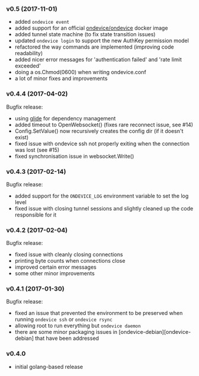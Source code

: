 ### v0.5 (2017-11-01)

- added `ondevice event`
- added support for an official [ondevice/ondevice](https://hub.docker.com/r/ondevice/ondevice) docker image
- added tunnel state machine (to fix state transition issues)
- updated `ondevice login` to support the new AuthKey permission model
- refactored the way commands are implemented (improving code readability)
- added nicer error messages for 'authentication failed' and 'rate limit exceeded'
- doing a os.Chmod(0600) when writing ondevice.conf 
- a lot of minor fixes and improvements

### v0.4.4 (2017-04-02)

Bugfix release:

- using [glide](https://glide.sh/) for dependency management
- added timeout to OpenWebsocket() (fixes rare reconnect issue, see #14)
- Config.SetValue() now recursively creates the config dir (if it doesn't exist)
- fixed issue with ondevice ssh not properly exiting when the connection was lost (see #15)
- fixed synchronisation issue in websocket.Write()

### v0.4.3 (2017-02-14)

Bugfix release:

- added support for the `ONDEVICE_LOG` environment variable to set the log level
- fixed issue with closing tunnel sessions and slightly cleaned up the code responsible for it

### v0.4.2 (2017-02-04)

Bugfix release:

- fixed issue with cleanly closing connections
- printing byte counts when connections close
- improved certain error messages
- some other minor improvements

### v0.4.1 (2017-01-30)

Bugfix release:

- fixed an issue that prevented the environment to be preserved when running `ondevice ssh` or `ondevice rsync`
- allowing root to run everything but `ondevice daemon`
- there are some minor packaging issues in [ondevice-debian][ondevice-debian] that have been addressed

### v0.4.0

- initial golang-based release
